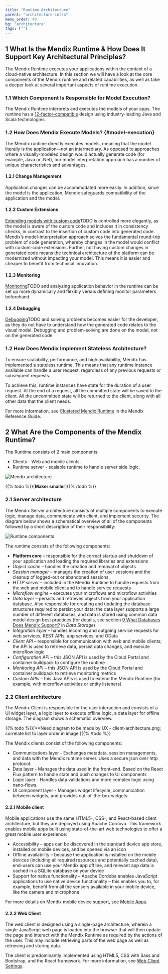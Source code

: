 ```yaml
---
title: "Runtime Architecture"
parent: "architecture-intro"
menu_order: 40
bg: "architecture"
tags: [""]
---
```


## 1 What Is the Mendix Runtime & How Does It Support Key Architectural Principles?

The Mendix Runtime executes your applications within the context of a cloud-native architecture. In this section we will have a look at the core components of the Mendix runtime and related capabilities, as well as take a deeper look at several important aspects of runtime execution.

### 1.1 Which Component Is Responsible for Model Execution?

The Mendix Runtime interprets and executes the models of your apps. The runtime has a [12-factor-compatible](architecture-12-factor) design using industry-leading Java and Scala technologies.

### 1.2 How Does Mendix Execute Models? {#model-execution}

The Mendix runtime directly executes models, meaning that the model literally is the application—not an intermediary. As opposed to approaches where a visually-modeled design would actually generate code (for example, Java or .Net), our model interpretation approach has a number of unique characteristics and advantages.

#### 1.2.1 Change Management

Application changes can be accommodated more easily. In addition, since the model is the application, Mendix safeguards compatibility of the application and the model.

#### 1.2.2 Custom Extensions

[Extending models with custom code]()TODO is controlled more elegantly, as the model is aware of the custom code and includes it in consistency checks, in contrast to the insertion of custom code into generated code. Mendix’s model-interpretation approach solves the fundamental round-trip problem of code generation, whereby changes in the model would conflict with custom-code extensions. Further, not having custom changes in generated code means the technical architecture of the platform can be modernized without impacting your model. This means it is easier and cheaper to benefit from technical innovation.

#### 1.2.3 Monitoring

[Monitoring]()TODO and analyzing application behavior in the runtime can be set up more dynamically and flexibly versus defining monitor parameters beforehand.

#### 1.2.4 Debugging

[Debugging]()TODO and solving problems becomes easier for the developer, as they do not have to understand how the generated code relates to the visual model. Debugging and problem-solving are done on the model, not on the generated code.

### 1.2 How Does Mendix Implement Stateless Architecture?

To ensure scalability, performance, and high availability, Mendix has implemented a stateless runtime. This means that any runtime instance available can handle a user request, regardless of any previous requests or subsequent requests.

To achieve this, runtime instances have state for the duration of a user request. At the end of a request, all the committed state will be saved to the client. All the uncommitted state will be returned to the client, along with all other data that the client needs.

For more information, see [Clustered Mendix Runtime](https://docs.mendix.com/refguide/clustered-mendix-runtime) in the Mendix Reference Guide.

## 2 What Are the Components of the Mendix Runtime?

The Runtime consists of 2 main components:

* Clients - Web and mobile clients.
* Runtime server - scalable runtime to handle server side logic.

![Mendix architecture](attachments/mendix-architecture.png)

{{% todo %}}[**Maker smaller**]{{% /todo %}}

### 2.1 Server architecture

The Mendix Server architecture consists of multiple components to execute logic, manage data, communicate with client, and implement security. The diagram below shows a schematical overview of all of the components followed by a short description of their responsibility:

![Runtime components](attachments/runtime-engine.png)

The runtime consists of the following components:

* **Platform core** – responsible for the correct startup and shutdown of your application and loading the required libraries and extensions
* *Object cache* – handles the creation and removal of objects
* *Session manager* – manages the creation of user sessions and the cleanup of logged-out or abandoned sessions.
* *HTTP server* – included in the Mendix Runtime to handle requests from the web and mobile client and to handle service requests
* *Microflow engine* – executes your microflows and microflow activities
* *Data layer* – persists and retrieves objects from your application database. Also responsible for creating and updating the database structures required to persist your data: the data layer supports a large number of different databases, and data is stored using common data model design best practices (for details, see section [9 What Databases Does Mendix Support?](../app-capabilities/data-storage#database-support) in *Data Storage*)
* *Integration layer* – handles incoming and outgoing service requests for web services, REST APIs, app services, and OData
* *Client API* – responsible for communication with web and mobile clients; the API is used to retrieve data, persist data changes, and execute microflow logic
* *Configuration API* – this JSON API is used by the Cloud Portal and container buildpack to configure the runtime
* *Monitoring API* – this JSON API is used by the Cloud Portal and container buildpack to retrieve monitoring metrics
* *Custom APIs* – this Java APIs is used to extend the Mendix Runtime (for example, with microflow activities or entity listeners)

### 2.2 Client architecture

The Mendix Client is responsible for the user interaction and consists of a UI widget layer, a logic layer to execute offline logic, a data layer for offline storage. The diagram shows a schematicl overview.

{{% todo %}}[**Need diagram to be made by UX - client-architecture.png; correlate list to layer order in image ]{{% /todo %}}

The Mendix clients consist of the following components:

* Communications layer - Exchanges metadata, session managements, and data with the Mendix runtime server. Uses a secure json over http protocol.
* Data layer - Manages the data used in the front-end. Based on the React Flux pattern to handle state and push changes to UI components
* Logic layer - Handles data validations and more complex logic using nano-flows.
* UI component layer - Manages widget lifecycle, communication between widgets, and provides out-of-the-box widgets.

#### 2.2.1 Mobile client

Mobile applications use the same HTML5-, CSS-, and React-based client architecture, but they are deployed using Apache Cordova. This framework enables mobile apps built using state-of-the-art web technologies to offer a great mobile user experience:

* Accessibility – apps can be discovered in the standard device app store, installed on mobile devices, and be opened via an icon
* Offline availability – because the application is installed on the mobile devices (including all required resources and potentially cached data), end-users can use your Mendix app offline, and relevant app data is cached in a SQLite database on your device
* Support for native functionality – Apache Cordoba enables JavaScript applications to use native device functionality – this enables you to, for example, benefit from all the sensors available in your mobile device, like the camera and microphone

For more details on Mendix mobile device support, see [Mobile Apps](mobile-apps).

#### 2.2.2 Web Client

The web client is designed using a single-page architecture, wherein a single JavaScript web page is loaded into the browser that will then update the page and interact with the Mendix Runtime as required by the actions of the user. This may include retrieving parts of the web page as well as retrieving and storing data.

The client is predominantly implemented using HTML5, CSS with Sass and Bootstrap, and the React framework. For more information, see [Web Client Settings](https://docs.mendix.com/refguide/custom-settings#9-web-client-settings).
